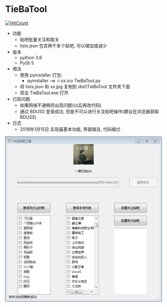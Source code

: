 # TieBaTool
[![HitCount](http://hits.dwyl.com/diaolizhi/TieBaTool.svg)](http://hits.dwyl.com/diaolizhi/TieBaTool)
- 功能
    + 贴吧批量关注和取关
    + lists.json 包含两千多个贴吧, 可以增加或减少
- 版本
    + python 3.6
    + PyQt 5
- 用法
    + 使用 pyinstaller 打包:
        * pyinstaller -w -i xx.ico TieBaTool.py
    + 将 lists.json 和 xx.jpg 复制到 dist\TieBaTool 文件夹下面
    + 双击 TieBaTool.exe 打开
- 已知问题
    + 如果网络不通畅将出现问题(以后再改代码)
    + 通过 BDUSS 登录成功, 但是不可以进行关注贴吧操作(建议在浏览器获取 BDUSS)
- 日志
    + 2018年1月15日 实现最基本功能, 界面贼丑, 代码极烂

![登录成功](./imgs/login_success.png)
